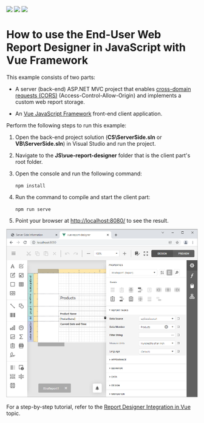 <!-- default badges list -->
![](https://img.shields.io/endpoint?url=https://codecentral.devexpress.com/api/v1/VersionRange/229233506/21.1.2%2B)
[![](https://img.shields.io/badge/Open_in_DevExpress_Support_Center-FF7200?style=flat-square&logo=DevExpress&logoColor=white)](https://supportcenter.devexpress.com/ticket/details/T848270)
[![](https://img.shields.io/badge/📖_How_to_use_DevExpress_Examples-e9f6fc?style=flat-square)](https://docs.devexpress.com/GeneralInformation/403183)
<!-- default badges end -->
# How to use the End-User Web Report Designer in JavaScript with Vue Framework

This example consists of two parts: 

- A server (back-end) ASP.NET MVC project that enables [cross-domain requests (CORS)](https://developer.mozilla.org/en-US/docs/Web/HTTP/CORS) (Access-Control-Allow-Origin) and implements a custom web report storage.

- An <a href="https://vuejs.org/">Vue JavaScript Framework</a> front-end client application.

Perform the following steps to run this example:

1. Open the back-end project solution (**CS\ServerSide.sln** or **VB\ServerSide.sln**) in Visual Studio and run the project.
2. Navigate to the **JS\vue-report-designer** folder that is the client part's root folder.
3. Open the console and run the following command:

    ```npm install```

4. Run the command to compile and start the client part:

    ```npm run serve```

5. Point your browser at [http://localhost:8080/](http://localhost:8080/) to see the result.

![](images/screenshot.png)

For a step-by-step tutorial, refer to the
[Report Designer Integration in Vue](https://docs.devexpress.com/XtraReports/401542) topic.
